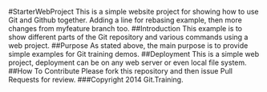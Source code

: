 #StarterWebProject
This is a simple website project for 
showing how to use Git and Github together.
Adding a line for rebasing example, then more changes from myfeature branch too.
##Introduction
This example is to show different parts 
of the Git repository and various commands
using a web project.
##Purpose
As stated above, the main purpose is to 
provide simple examples for Git training demos.
##Deployment
This is a simple web project, deployment 
can be on any web server or even local
file system.
##How To Contribute
Please fork this repository and then issue Pull Requests for review.
###Copyright
2014 Git.Training.